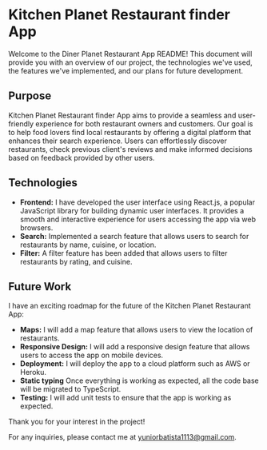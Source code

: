 # Kitchen Planet Restaurant finder App

Welcome to the Diner Planet Restaurant App README! This document will provide you with an overview of our project, the technologies we've used, the features we've implemented, and our plans for future development.

## Purpose

Kitchen Planet Restaurant finder App aims to provide a seamless and user-friendly experience for both restaurant owners and customers. Our goal is to help food lovers find local restaurants by offering a digital platform that enhances their search experience. Users can effortlessly discover restaurants, check previous client's reviews and make informed decisions based on feedback provided by other users.

## Technologies

- <strong>Frontend:</strong> I have developed the user interface using React.js, a popular JavaScript library for building dynamic user interfaces. It provides a smooth and interactive experience for users accessing the app via web browsers.
- <strong>Search:</strong> Implemented a search feature that allows users to search for restaurants by name, cuisine, or location.
- <strong>Filter:</strong> A filter feature has been added that allows users to filter restaurants by rating, and cuisine.

## Future Work

I have an exciting roadmap for the future of the Kitchen Planet Restaurant App:

- <strong>Maps:</strong> I will add a map feature that allows users to view the location of restaurants.
- <strong>Responsive Design:</strong> I will add a responsive design feature that allows users to access the app on mobile devices.
- <strong>Deployment:</strong> I will deploy the app to a cloud platform such as AWS or Heroku.
- <strong>Static typing</strong> Once everything is working as expected, all the code base will be migrated to TypeScript.
- <strong>Testing:</strong> I will add unit tests to ensure that the app is working as expected.

Thank you for your interest in the project!

For any inquiries, please contact me at yuniorbatista1113@gmail.com.
